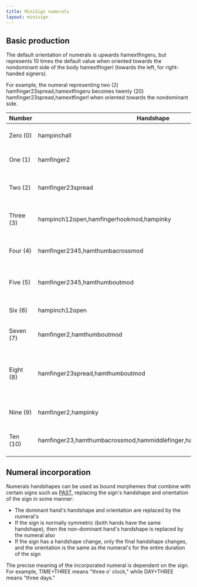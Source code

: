 ```yaml
---
title: MiniSign numerals
layout: minisign
---
```

## Basic production
The default orientation of numerals is upwards <ham-signs>hamextfingeru</ham-signs>, but represents 10 times the default value when oriented towards the nondominant side of the body <ham-signs>hamextfingerl</ham-signs> (towards the left, for right-handed signers).

For example, the numeral representing two (2) <ham-signs>hamfinger23spread,hamextfingeru</ham-signs> becomes twenty (20) <ham-signs>hamfinger23spread,hamextfingerl</ham-signs> when oriented towards the nondominant side.

<table>
  <thead>
    <tr>
      <th>Number</th>
      <th>Handshape</th>
      <th>Etymology</th>
    </tr>
  </thead>
  <tbody>
    <tr>
      <td>Zero (0)</td>
      <td><ham-signs>hampinchall</ham-signs></td>
      <td>Borrowing of arabic numeral 0</td>
    </tr>
    <tr>
      <td>One (1)</td>
      <td><ham-signs>hamfinger2</ham-signs></td>
      <td>Iconic sign of 1 finger extended</td>
    </tr>
    <tr>
      <td>Two (2)</td>
      <td><ham-signs>hamfinger23spread</ham-signs></td>
      <td>Iconic sign of 2 fingers extended</td>
    </tr>
    <tr>
      <td>Three (3)</td>
      <td><ham-signs>hampinch12open,hamfingerhookmod,hampinky</ham-signs></td>
      <td>Iconic sign of 3 fingers extended</td>
    </tr>
    <tr>
      <td>Four (4)</td>
      <td><ham-signs>hamfinger2345,hamthumbacrossmod</ham-signs></td>
      <td>Iconic sign of 4 fingers extended</td>
    </tr>
    <tr>
      <td>Five (5)</td>
      <td><ham-signs>hamfinger2345,hamthumboutmod</ham-signs></td>
      <td>Iconic sign of 5 fingers extended</td>
    </tr>
    <tr>
      <td>Six (6)</td>
      <td><ham-signs>hampinch12open</ham-signs></td>
      <td>Borrowing of arabic numeral 6</td>
    </tr>
    <tr>
      <td>Seven (7)</td>
      <td><ham-signs>hamfinger2,hamthumboutmod</ham-signs></td>
      <td>Borrowing of arabic numeral 7</td>
    </tr>
    <tr>
      <td>Eight (8)</td>
      <td><ham-signs>hamfinger23spread,hamthumboutmod</ham-signs></td>
      <td>From MiniSign SEVEN, with an additional finger extended</td>
    </tr>
    <tr>
      <td>Nine (9)</td>
      <td><ham-signs>hamfinger2,hampinky</ham-signs></td>
      <td>Borrowing of arabic numeral 9</td>
    </tr>
    <tr>
      <td>Ten (10)</td>
      <td><ham-signs>hamfinger23,hamthumbacrossmod,hammiddlefinger,hamfingernail,hamindexfinger</ham-signs></td>
      <td>Borrowing of <a href="https://en.wikipedia.org/wiki/Chinese_number_gestures">Chinese number sign</a> 10</td>
    </tr>
  </tbody>
</table>

## Numeral incorporation

Numerals handshapes can be used as bound morphemes that combine with certain signs such as [<small-caps>PAST</small-caps>](/minisign/dictionary#past), replacing the sign's handshape and orientation of the sign in some manner:

* The dominant hand's handshape and orientation are replaced by the numeral's
* If the sign is normally symmetric (both hands have the same handshape), then the non-dominant hand's handshape is replaced by the numeral also
* If the sign has a handshape change, only the final handshape changes, and the orientation is the same as the numeral's for the entire duration of the sign

The precise meaning of the incorporated numeral is dependent on the sign. For example, TIME+THREE means "three o' clock," while DAY+THREE means "three days."